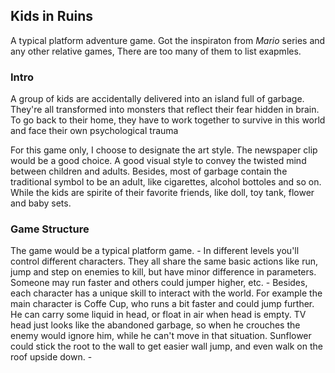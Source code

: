 <h2>Kids in Ruins</h2>	

A typical platform adventure game. Got the inspiraton from <em>Mario</em> series and any other relative games, There are too many of them to list exapmles.

<h3>Intro</h3>

<p>A group of kids are accidentally delivered into an island full of garbage. They're all transformed into monsters that reflect their fear hidden in brain.
To go back to their home, they have to work together to survive in this world and face their own psychological trauma</p>

<p>For this game only, I choose to designate the art style. The newspaper clip would be a good choice. 
A good visual style to convey the twisted mind between children and adults. Besides, most of garbage contain the traditional symbol to be an adult, like cigarettes, alcohol bottoles and so on. While the kids are spirite of their favorite friends, like doll, toy tank, flower and baby sets.</p>

<h3>Game Structure</h3>
The game would be a typical platform game.  
 - In different levels you'll control different characters. They all share the same basic actions like run, jump and step on enemies to kill, but have minor difference in parameters. Someone may run faster and others could jumper higher, etc.
 - Besides, each character has a unique skill to interact with the world. For example the main character is Coffe Cup, who runs a bit faster and could jump further. He can carry some liquid in head, or float in air when head is empty. TV head just looks like the abandoned garbage, so when he crouches the enemy would ignore him, while he can't move in that situation. Sunflower could stick the root to the wall to get easier wall jump, and even walk on the roof upside down.
 - 
